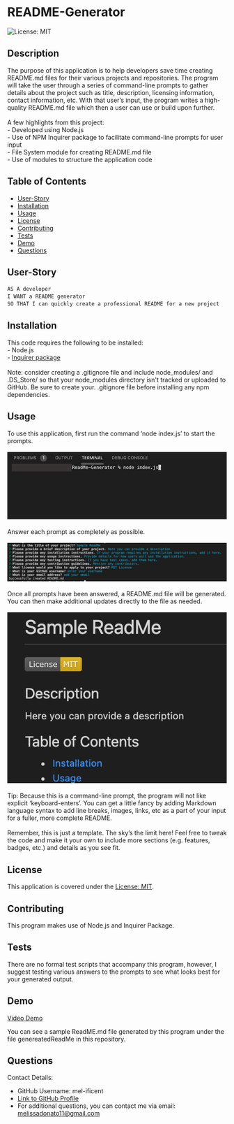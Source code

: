 # README-Generator
![License: MIT](https://img.shields.io/badge/License-MIT-yellow.svg)

## Description
The purpose of this application is to help developers save time creating README.md files for their various projects and repositories.  The program will take the user through a series of command-line prompts to gather details about the project such as title, description, licensing information, contact information, etc.  With that user’s input, the program writes a high-quality README.md file which then a user can use or build upon further.<br><br>  A few highlights from this project:<br> - Developed using Node.js<br> - Use of NPM Inquirer package to facilitate command-line prompts for user input<br> - File System module for creating README.md file<br> - Use of modules to structure the application code


## Table of Contents
- [User-Story](#user-story)
- [Installation](#installation)
- [Usage](#usage)
- [License](#license)
- [Contributing](#contributing)
- [Tests](#tests)
- [Demo](#demo)
- [Questions](#questions)

## User-Story

```md
AS A developer
I WANT a README generator
SO THAT I can quickly create a professional README for a new project
```
## Installation
This code requires the following to be installed:<br> - Node.js<br> -  [Inquirer package](https://www.npmjs.com/package/inquirer)<br><br>  Note: consider creating a .gitignore file and include node_modules/ and .DS_Store/ so that your node_modules directory isn't tracked or uploaded to GitHub. Be sure to create your. .gitignore file before installing any npm dependencies.


## Usage
To use this application, first run the command ‘node index.js’ to start the prompts.<br><br>  ![Run Application](./assets/images/runApp.jpg) <br><br>  Answer each prompt as completely as possible.<br><br>  ![User Prompts](./assets/images/userInput.jpg) <br> <br>  Once all prompts have been answered, a README.md file will be generated.  You can then make additional updates directly to the file as needed.<br><br> ![Sample ReadMe](./assets/images/sampleReadMe.jpg)<br><br>  Tip: Because this is a command-line prompt, the program will not like explicit ‘keyboard-enters’.  You can get a little fancy by adding Markdown language syntax to add line breaks, images, links, etc as a part of your input for a fuller, more complete README. <br><br>  Remember, this is just a template.  The sky’s the limit here!  Feel free to tweak the code and make it your own to include more sections (e.g. features, badges, etc.) and details as you see fit.


## License
This application is covered under the [License: MIT](https://opensource.org/licenses/MIT).


## Contributing
This program makes use of Node.js and Inquirer Package. 


## Tests
There are no formal test scripts that accompany this program, however, I suggest testing various answers to the prompts to see what looks best for your generated output.


## Demo
[Video Demo](https://watch.screencastify.com/v/cXpKdIPzFgypII8V84Qb)

You can see a sample ReadME.md file generated by this program under the file genereatedReadMe in this repository.

## Questions
Contact Details:

- GitHub Username: mel-ificent
- [Link to GitHub Profile](https://github.com/mel-ificent)
- For additional questions, you can contact me via email: melissadonato11@gmail.com

